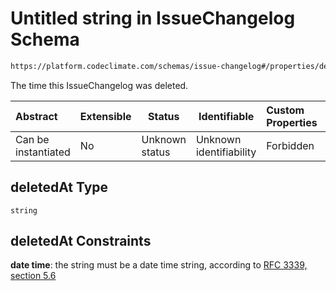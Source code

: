 # Untitled string in IssueChangelog Schema

```txt
https://platform.codeclimate.com/schemas/issue-changelog#/properties/deletedAt
```

The time this IssueChangelog was deleted.


| Abstract            | Extensible | Status         | Identifiable            | Custom Properties | Additional Properties | Access Restrictions | Defined In                                                                                      |
| :------------------ | ---------- | -------------- | ----------------------- | :---------------- | --------------------- | ------------------- | ----------------------------------------------------------------------------------------------- |
| Can be instantiated | No         | Unknown status | Unknown identifiability | Forbidden         | Allowed               | none                | [IssueChangelog.schema.json\*](../../schemas/IssueChangelog.schema.json "open original schema") |

## deletedAt Type

`string`

## deletedAt Constraints

**date time**: the string must be a date time string, according to [RFC 3339, section 5.6](https://tools.ietf.org/html/rfc3339 "check the specification")
